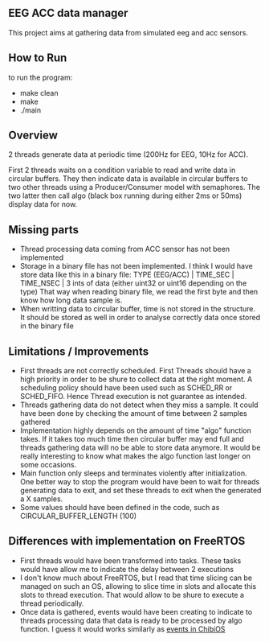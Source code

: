 ## EEG ACC data manager
This project aims at gathering data from simulated eeg and acc sensors.

## How to Run
to run the program:
- make clean
- make
- ./main

## Overview
2 threads generate data at periodic time (200Hz for EEG, 10Hz for ACC).

First 2 threads waits on a condition variable to read and write data in circular buffers. They then indicate data is available in circular buffers to two other threads using a Producer/Consumer model with semaphores. 
The two latter then call algo (black box running during either 2ms or 50ms) display data for now.

## Missing parts
- Thread processing data coming from ACC sensor has not been implemented
- Storage in a binary file has not been implemented. I think I would have store data like this in a binary file:
TYPE (EEG/ACC) | TIME_SEC | TIME_NSEC | 3 ints of data (either uint32 or uint16 depending on the type)
That way when reading binary file, we read the first byte and then know how long data sample is.
- When writting data to circular buffer, time is not stored in the structure. It should be stored as well in order to analyse correctly data once stored in the binary file

## Limitations / Improvements
- First threads are not correctly scheduled. First Threads should have a high priority in order to be shure to collect data at the right moment. A scheduling policy should have been used such as SCHED_RR or SCHED_FIFO. Hence Thread execution is not guarantee as intended.
- Threads gathering data do not detect when they miss a sample. It could have been done by checking the amount of time between 2 samples gathered 
- Implementation highly depends on the amount of time "algo" function takes. If it takes too much time then circular buffer may end full and threads gathering data will no be able to store data anymore. It would be really interesting to know what makes the algo function last longer on some occasions.
- Main function only sleeps and terminates violently after initialization. One better way to stop the program would have been to wait for threads generating data to exit, and set these threads to exit when the generated a X samples.
- Some values should have been defined in the code, such as CIRCULAR_BUFFER_LENGTH (100)

## Differences with implementation on FreeRTOS
- First threads would have been transformed into tasks. These tasks would have allow me to indicate the delay between 2 executions
- I don't know much about FreeRTOS, but I read that time slicing can be managed on such an OS, allowing to slice time in slots and allocate this slots to thread execution. That would allow to be shure to execute a thread periodically.
- Once data is gathered, events would have been creating to indicate to threads processing data that data is ready to be processed by algo function. I guess it would works similarly as [events in ChibiOS](http://www.chibios.org/dokuwiki/doku.php?id=chibios:book:kernel_events)
